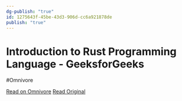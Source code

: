 ```yaml
---
dg-publish: "true"
id: 1275643f-45be-43d3-906d-cc6a921878de
publish: "true"
---
```


# Introduction to Rust Programming Language - GeeksforGeeks
#Omnivore

[Read on Omnivore](https://omnivore.app/me/introduction-to-rust-programming-language-geeksfor-geeks-1895f7fc5c1)
[Read Original](https://www.geeksforgeeks.org/introduction-to-rust-programming-language)